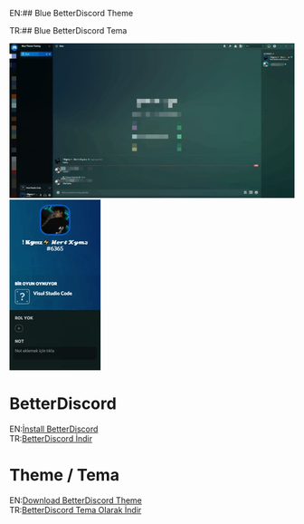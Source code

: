 EN:## Blue BetterDiscord Theme 

TR:## Blue BetterDiscord Tema 

<img src="https://github.com/MertKaymaz35/blue-theme/blob/main/screenshots/1.png" alt="1">
<img src="https://github.com/MertKaymaz35/blue-theme/blob/main/screenshots/2.png" alt="2">

<h1>BetterDiscord</h1>
EN:<a href="https://github.com/rauenzi/BetterDiscordApp/releases">İnstall BetterDiscord</a>
<br>
TR:<a href="https://github.com/rauenzi/BetterDiscordApp/releases">BetterDiscord İndir</a>
<br>
<h1>Theme / Tema</h1>
EN:<a href="https://github.com/KYMZMPCode/mrtkymz-i-api/blob/main/is/discord-themes/blue-theme/blue.theme.css" download>Download BetterDiscord Theme</a>
<br>
TR:<a href="https://github.com/KYMZMPCode/mrtkymz-i-api/blob/main/is/discord-themes/blue-theme/blue.theme.css" download>BetterDiscord Tema Olarak İndir</a>
